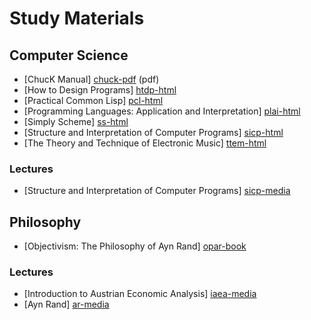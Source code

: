 Study Materials
===============

Computer Science
----------------

* [ChucK Manual] [chuck-pdf] (pdf)
* [How to Design Programs] [htdp-html]
* [Practical Common Lisp] [pcl-html]
* [Programming Languages: Application and Interpretation] [plai-html]
* [Simply Scheme] [ss-html]
* [Structure and Interpretation of Computer Programs] [sicp-html]
* [The Theory and Technique of Electronic Music] [ttem-html]

### Lectures

* [Structure and Interpretation of Computer Programs] [sicp-media]

Philosophy
----------

* [Objectivism: The Philosophy of Ayn Rand] [opar-book]

### Lectures

* [Introduction to Austrian Economic Analysis] [iaea-media]
* [Ayn Rand] [ar-media]

[ss-html]: http://www.cs.berkeley.edu/~bh/ss-toc2.html
[ttem-html]: http://crca.ucsd.edu/~msp/techniques.htm
[chuck-pdf]: http://chuck.cs.princeton.edu/release/files/chuck_manual.pdf
[sicp-html]: http://mitpress.mit.edu/sicp/full-text/book/book.html
[htdp-html]: http://www.htdp.org/
[plai-html]: http://www.plai.org/
[opar-book]: http://www.peikoff.com/opar/home.htm
[pcl-html]: http://gigamonkeys.com/book/
[iaea-media]: http://mises.org/media.aspx?action=category&ID=89
[ar-media]: http://www.aynrand.org/site/PageServer?pagename=reg_ar_library
[sicp-media]: http://webcast.berkeley.edu/course_details_new.php?seriesid=2010-B-26275&semesterid=2010-B
